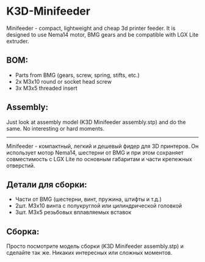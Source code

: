 # K3D-Minifeeder
Minifeeder - compact, lightweight and cheap 3d printer feeder. It is designed to use Nema14 motor, BMG gears and be compatible with LGX Lite extruder.

## BOM: 

- Parts from BMG (gears, screw, spring, stifts, etc.)
- 2x M3x10 round or socket head screw
- 3x M3x5 threaded insert

## Assembly:

Just look at assembly model (K3D Minifeeder assembly.stp) and do the same. No interesting or hard moments.

---------

Minifeeder - компактный, легкий и дешевый фидер для 3D принтеров. Он использует мотор Nema14, шестерни от BMG и при этом сохраняет совместимость с LGX Lite по основным габаритам и части крепежных отверстий.

## Детали для сборки:

- Части от BMG (шестерни, винт, пружина, штифты и т.д.)
- 2шт. М3х10 винта с полукруглой или цилиндрической головкой
- 3шт. М3х5 резьбовых вплавляемых вставок

## Сборка:

Просто посмотрите модель сборки (K3D Minifeeder assembly.stp) и сделайте так же. Никаких интересных или сложных моментов.
